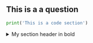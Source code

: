 ## This is a a question

```python
print('This is a code section')
```

<details>
<summary>My section header in bold</summary>

Write the answers here

</details>
